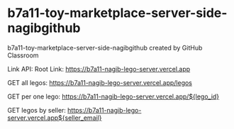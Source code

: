 # b7a11-toy-marketplace-server-side-nagibgithub
b7a11-toy-marketplace-server-side-nagibgithub created by GitHub Classroom


Link API: 
Root Link: https://b7a11-nagib-lego-server.vercel.app

GET all legos: https://b7a11-nagib-lego-server.vercel.app/legos

GET per one lego: https://b7a11-nagib-lego-server.vercel.app/${lego_id}

GET legos by seller: https://b7a11-nagib-lego-server.vercel.app${seller_email}

